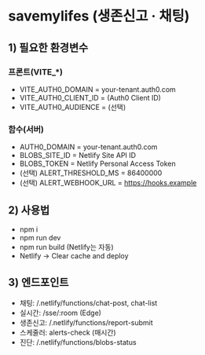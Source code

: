 
# savemylifes (생존신고 · 채팅)

## 1) 필요한 환경변수
### 프론트(VITE_*)
- VITE_AUTH0_DOMAIN = your-tenant.auth0.com
- VITE_AUTH0_CLIENT_ID = (Auth0 Client ID)
- VITE_AUTH0_AUDIENCE = (선택)

### 함수(서버)
- AUTH0_DOMAIN = your-tenant.auth0.com
- BLOBS_SITE_ID = Netlify Site API ID
- BLOBS_TOKEN = Netlify Personal Access Token
- (선택) ALERT_THRESHOLD_MS = 86400000
- (선택) ALERT_WEBHOOK_URL = https://hooks.example

## 2) 사용법
- npm i
- npm run dev
- npm run build (Netlify는 자동)
- Netlify → Clear cache and deploy

## 3) 엔드포인트
- 채팅: /.netlify/functions/chat-post, chat-list
- 실시간: /sse/:room (Edge)
- 생존신고: /.netlify/functions/report-submit
- 스케줄러: alerts-check (매시간)
- 진단: /.netlify/functions/blobs-status
